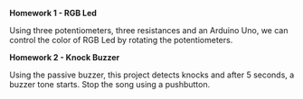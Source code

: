 **Homework 1 - RGB Led**

Using three potentiometers, three resistances and an Arduino Uno, we can control the color of RGB Led by rotating the potentiometers.

**Homework 2 - Knock Buzzer**

Using the passive buzzer, this project detects knocks and after 5 seconds, a buzzer tone starts. Stop the song using a pushbutton.
